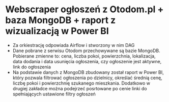 # Webscraper ogłoszeń z Otodom.pl + baza MongoDB + raport z wizualizacją w Power BI

- Za orkiestrację odpowiada Airflow i stworzony w nim DAG
- Dane pobrane z serwisu Otodom przechowywane są bazie MongoDB. Pobierane zmienne to: cena, liczba pokoi, powierzchnia, lokalizacja, data dodania i data usunięcia ogłoszenia, czy ogłoszenie jest aktywne, link do ogłoszenia
- Na podstawie danych z MongoDB zbudowany został raport w Power BI, który pozwala filtrować ogłoszenia po dzielnicy, określać średnią cenę, liczbę pokoi i powierzchnię szukanego mieszkania. Dodatkowo w drugiej zakładce można podejrzeć posrtowane po cenie linki do spełniających ustawione filtry ogłoszeń
